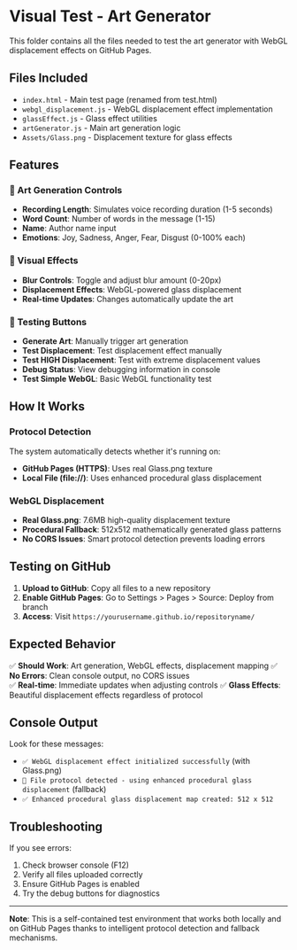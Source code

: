 # Visual Test - Art Generator

This folder contains all the files needed to test the art generator with WebGL displacement effects on GitHub Pages.

## Files Included

- `index.html` - Main test page (renamed from test.html)
- `webgl_displacement.js` - WebGL displacement effect implementation
- `glassEffect.js` - Glass effect utilities
- `artGenerator.js` - Main art generation logic
- `Assets/Glass.png` - Displacement texture for glass effects

## Features

### 🎨 Art Generation Controls
- **Recording Length**: Simulates voice recording duration (1-5 seconds)
- **Word Count**: Number of words in the message (1-15)
- **Name**: Author name input
- **Emotions**: Joy, Sadness, Anger, Fear, Disgust (0-100% each)

### 🔧 Visual Effects
- **Blur Controls**: Toggle and adjust blur amount (0-20px)
- **Displacement Effects**: WebGL-powered glass displacement
- **Real-time Updates**: Changes automatically update the art

### 🧪 Testing Buttons
- **Generate Art**: Manually trigger art generation
- **Test Displacement**: Test displacement effect manually
- **Test HIGH Displacement**: Test with extreme displacement values
- **Debug Status**: View debugging information in console
- **Test Simple WebGL**: Basic WebGL functionality test

## How It Works

### Protocol Detection
The system automatically detects whether it's running on:
- **GitHub Pages (HTTPS)**: Uses real Glass.png texture
- **Local File (file://)**: Uses enhanced procedural glass displacement

### WebGL Displacement
- **Real Glass.png**: 7.6MB high-quality displacement texture
- **Procedural Fallback**: 512x512 mathematically generated glass patterns
- **No CORS Issues**: Smart protocol detection prevents loading errors

## Testing on GitHub

1. **Upload to GitHub**: Copy all files to a new repository
2. **Enable GitHub Pages**: Go to Settings > Pages > Source: Deploy from branch
3. **Access**: Visit `https://yourusername.github.io/repositoryname/`

## Expected Behavior

✅ **Should Work**: Art generation, WebGL effects, displacement mapping
✅ **No Errors**: Clean console output, no CORS issues  
✅ **Real-time**: Immediate updates when adjusting controls
✅ **Glass Effects**: Beautiful displacement effects regardless of protocol

## Console Output

Look for these messages:
- `✅ WebGL displacement effect initialized successfully` (with Glass.png)
- `📁 File protocol detected - using enhanced procedural glass displacement` (fallback)
- `✅ Enhanced procedural glass displacement map created: 512 x 512`

## Troubleshooting

If you see errors:
1. Check browser console (F12)
2. Verify all files uploaded correctly  
3. Ensure GitHub Pages is enabled
4. Try the debug buttons for diagnostics

---

**Note**: This is a self-contained test environment that works both locally and on GitHub Pages thanks to intelligent protocol detection and fallback mechanisms. 